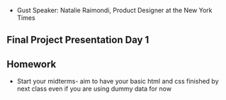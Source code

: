 * Gust Speaker: Natalie Raimondi, Product Designer at the New York Times

## Final Project Presentation Day 1

## Homework
* Start your midterms- aim to have your basic html and css finished by next class even if you are using dummy data for now
